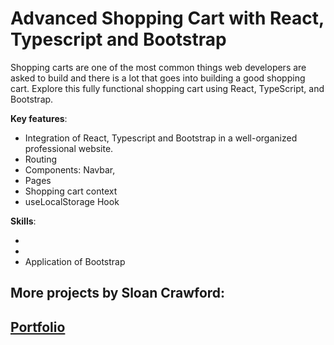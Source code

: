 # Advanced Shopping Cart with React, Typescript and Bootstrap

Shopping carts are one of the most common things web developers are asked to build and there is a lot that goes into building a good shopping cart. Explore this fully functional shopping cart using React, TypeScript, and Bootstrap.

**Key features**:

- Integration of React, Typescript and Bootstrap in a well-organized professional website.
- Routing
- Components: Navbar,
- Pages
- Shopping cart context
- useLocalStorage Hook

**Skills**:

-
-
- Application of Bootstrap

## More projects by Sloan Crawford:

## [Portfolio](https://sloan-crawford-professional-portfolio.netlify.app/)
